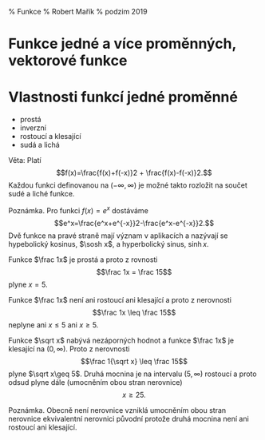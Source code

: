 % Funkce
% Robert Mařík
% podzim 2019

# Funkce jedné a více proměnných, vektorové funkce

# Vlastnosti funkcí jedné proměnné

* prostá
* inverzní
* rostoucí a klesající
* sudá a lichá

Věta: Platí $$f(x)=\frac{f(x)+f(-x)}2 + \frac{f(x)-f(-x)}2.$$
Každou funkci definovanou na $(-\infty,\infty)$ je možné takto rozložit na součet sudé a liché funkce.

Poznámka. Pro funkci $f(x)=e^x$ dostáváme
$$e^x=\frac{e^x+e^{-x}}2-\frac{e^x-e^{-x}}2.$$ Dvě funkce na pravé
straně mají význam v aplikacích a nazývají se hypebolický kosinus,
$\sosh x$, a hyperbolický sinus, $\sinh x$.

Funkce $\frac 1x$ je prostá a proto z rovnosti
$$\frac 1x = \frac 15$$
plyne $x=5$.

Funkce $\frac 1x$ není ani rostoucí ani klesající a proto z nerovnosti
$$\frac 1x \leq \frac 15$$
neplyne ani $x\leq 5$ ani $x\geq 5$.

Funkce $\sqrt x$ nabývá nezáporných hodnot a funkce $\frac 1x$ je klesající na $(0,\infty)$. Proto z nerovnosti
$$\frac 1{\sqrt x} \leq \frac 15$$
plyne $\sqrt x\geq 5$. Druhá mocnina je na intervalu $(5,\infty)$ rostoucí a proto odsud plyne dále (umocněním obou stran nerovnice) $$x\geq 25.$$

Poznámka. Obecně není nerovnice vzniklá umocněním obou stran nerovnice
ekvivalentní nerovnici původní protože druhá mocnina není ani rostoucí
ani klesající.

